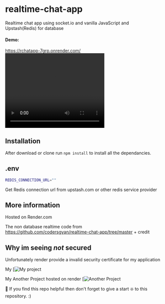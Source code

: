 # realtime-chat-app
Realtime chat app using socket.io and vanilla JavaScript and Upstash(Redis) for database

#### Demo:
https://rchatapp-7grp.onrender.com/
<video width="320" height="240" controls>
  <source src="https://fcdn.pawit.site/pri/2023-07-21%2019-02-52.mp4" type="video/mp4">
</video>

## Installation 
After download or clone run `npm install` to install all the dependancies.

## .env
```bash
REDIS_CONNECTION_URL=""
```
Get Redis connection url from upstash.com or other redis service provider

## More information

Hosted on Render.com

The non database realtime code from https://github.com/codersgyan/realtime-chat-app/tree/master + credit

## Why im seeing *not* secured
Unfortunately render provide a invalid security certificate for my application

My [![My project](https://fcdn.pawit.site/pri/2.PNG)

My Another Project hosted on render
[![Another Project](https://fcdn.pawit.site/pri/1.PNG)



🙏 If you find this repo helpful then don't forget to give a start ❇️ to this repository. :)
